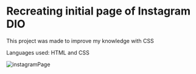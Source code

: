 # Recreating initial page of Instagram DIO

This project was made to improve my knowledge with CSS

Languages used: HTML and CSS


![instagramPage](https://user-images.githubusercontent.com/100729378/177023059-c036cfd4-2487-45c4-b02a-7b8c1a77a6a3.png)

